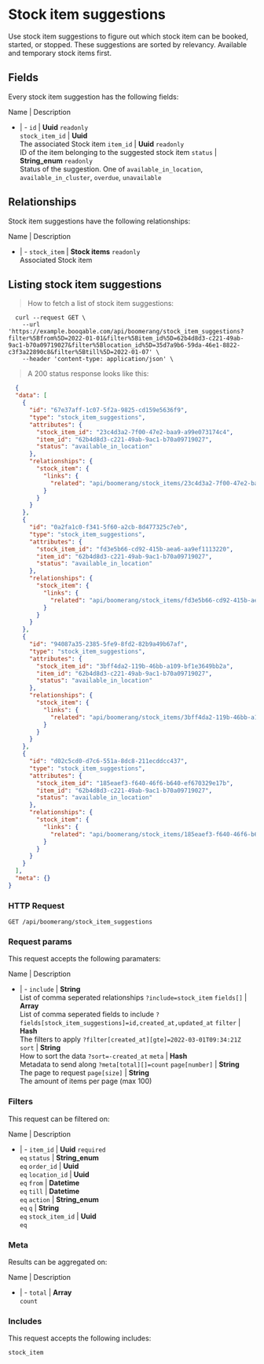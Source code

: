 # Stock item suggestions

Use stock item suggestions to figure out which stock item can be booked, started, or stopped. These suggestions are sorted by relevancy. Available and temporary stock items first.

## Fields
Every stock item suggestion has the following fields:

Name | Description
- | -
`id` | **Uuid** `readonly`<br>
`stock_item_id` | **Uuid**<br>The associated Stock item
`item_id` | **Uuid** `readonly`<br>ID of the item belonging to the suggested stock item
`status` | **String_enum** `readonly`<br>Status of the suggestion. One of `available_in_location`, `available_in_cluster`, `overdue`, `unavailable`


## Relationships
Stock item suggestions have the following relationships:

Name | Description
- | -
`stock_item` | **Stock items** `readonly`<br>Associated Stock item


## Listing stock item suggestions



> How to fetch a list of stock item suggestions:

```shell
  curl --request GET \
    --url 'https://example.booqable.com/api/boomerang/stock_item_suggestions?filter%5Bfrom%5D=2022-01-01&filter%5Bitem_id%5D=62b4d8d3-c221-49ab-9ac1-b70a09719027&filter%5Blocation_id%5D=35d7a9b6-59da-46e1-8822-c3f3a22890c8&filter%5Btill%5D=2022-01-07' \
    --header 'content-type: application/json' \
```

> A 200 status response looks like this:

```json
  {
  "data": [
    {
      "id": "67e37aff-1c07-5f2a-9825-cd159e5636f9",
      "type": "stock_item_suggestions",
      "attributes": {
        "stock_item_id": "23c4d3a2-7f00-47e2-baa9-a99e073174c4",
        "item_id": "62b4d8d3-c221-49ab-9ac1-b70a09719027",
        "status": "available_in_location"
      },
      "relationships": {
        "stock_item": {
          "links": {
            "related": "api/boomerang/stock_items/23c4d3a2-7f00-47e2-baa9-a99e073174c4"
          }
        }
      }
    },
    {
      "id": "0a2fa1c0-f341-5f60-a2cb-8d477325c7eb",
      "type": "stock_item_suggestions",
      "attributes": {
        "stock_item_id": "fd3e5b66-cd92-415b-aea6-aa9ef1113220",
        "item_id": "62b4d8d3-c221-49ab-9ac1-b70a09719027",
        "status": "available_in_location"
      },
      "relationships": {
        "stock_item": {
          "links": {
            "related": "api/boomerang/stock_items/fd3e5b66-cd92-415b-aea6-aa9ef1113220"
          }
        }
      }
    },
    {
      "id": "94087a35-2385-5fe9-8fd2-82b9a49b67af",
      "type": "stock_item_suggestions",
      "attributes": {
        "stock_item_id": "3bff4da2-119b-46bb-a109-bf1e3649bb2a",
        "item_id": "62b4d8d3-c221-49ab-9ac1-b70a09719027",
        "status": "available_in_location"
      },
      "relationships": {
        "stock_item": {
          "links": {
            "related": "api/boomerang/stock_items/3bff4da2-119b-46bb-a109-bf1e3649bb2a"
          }
        }
      }
    },
    {
      "id": "d02c5cd0-d7c6-551a-8dc8-211ecddcc437",
      "type": "stock_item_suggestions",
      "attributes": {
        "stock_item_id": "185eaef3-f640-46f6-b640-ef670329e17b",
        "item_id": "62b4d8d3-c221-49ab-9ac1-b70a09719027",
        "status": "available_in_location"
      },
      "relationships": {
        "stock_item": {
          "links": {
            "related": "api/boomerang/stock_items/185eaef3-f640-46f6-b640-ef670329e17b"
          }
        }
      }
    }
  ],
  "meta": {}
}
```

### HTTP Request

`GET /api/boomerang/stock_item_suggestions`

### Request params

This request accepts the following paramaters:

Name | Description
- | -
`include` | **String**<br>List of comma seperated relationships `?include=stock_item`
`fields[]` | **Array**<br>List of comma seperated fields to include `?fields[stock_item_suggestions]=id,created_at,updated_at`
`filter` | **Hash**<br>The filters to apply `?filter[created_at][gte]=2022-03-01T09:34:21Z`
`sort` | **String**<br>How to sort the data `?sort=-created_at`
`meta` | **Hash**<br>Metadata to send along `?meta[total][]=count`
`page[number]` | **String**<br>The page to request
`page[size]` | **String**<br>The amount of items per page (max 100)


### Filters

This request can be filtered on:

Name | Description
- | -
`item_id` | **Uuid** `required`<br>`eq`
`status` | **String_enum**<br>`eq`
`order_id` | **Uuid**<br>`eq`
`location_id` | **Uuid**<br>`eq`
`from` | **Datetime**<br>`eq`
`till` | **Datetime**<br>`eq`
`action` | **String_enum**<br>`eq`
`q` | **String**<br>`eq`
`stock_item_id` | **Uuid**<br>`eq`


### Meta

Results can be aggregated on:

Name | Description
- | -
`total` | **Array**<br>`count`


### Includes

This request accepts the following includes:

`stock_item`





